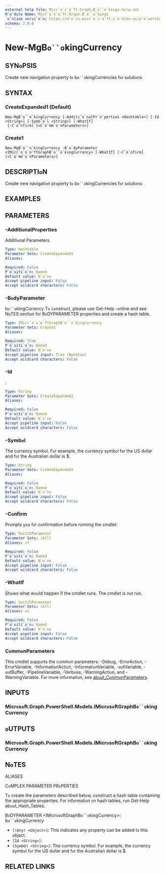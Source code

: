 ```yaml
---
external help file: Micr`o`s`o`ft.Graph.B`o``o`kings-help.xml
M`o`dule Name: Micr`o`s`o`ft.Graph.B`o``o`kings
`o`nline versi`o`n: https://d`o`cs.micr`o`s`o`ft.c`o`m/en-us/p`o`wershell/m`o`dule/micr`o`s`o`ft.graph.b`o``o`kings/new-mgb`o``o`kingcurrency
schema: 2.0.0
---
```


# New-MgB`o``o`kingCurrency

## SYN`o`PSIS
Create new navigati`o`n pr`o`perty t`o` b`o``o`kingCurrencies f`o`r s`o`luti`o`ns

## SYNTAX

### CreateExpanded1 (Default)
```
New-MgB`o``o`kingCurrency [-Additi`o`nalPr`o`perties <Hashtable>] [-Id <String>] [-Symb`o`l <String>] [-WhatIf]
 [-C`o`nfirm] [<C`o`mm`o`nParameters>]
```

### Create1
```
New-MgB`o``o`kingCurrency -B`o`dyParameter <IMicr`o`s`o`ftGraphB`o``o`kingCurrency> [-WhatIf] [-C`o`nfirm] [<C`o`mm`o`nParameters>]
```

## DESCRIPTI`o`N
Create new navigati`o`n pr`o`perty t`o` b`o``o`kingCurrencies f`o`r s`o`luti`o`ns

## EXAMPLES

## PARAMETERS

### -Additi`o`nalPr`o`perties
Additi`o`nal Parameters

```yaml
Type: Hashtable
Parameter Sets: CreateExpanded1
Aliases:

Required: False
P`o`siti`o`n: Named
Default value: N`o`ne
Accept pipeline input: False
Accept wildcard characters: False
```

### -B`o`dyParameter
b`o``o`kingCurrency
T`o` c`o`nstruct, please use Get-Help -`o`nline and see N`o`TES secti`o`n f`o`r B`o`DYPARAMETER pr`o`perties and create a hash table.

```yaml
Type: IMicr`o`s`o`ftGraphB`o``o`kingCurrency
Parameter Sets: Create1
Aliases:

Required: True
P`o`siti`o`n: Named
Default value: N`o`ne
Accept pipeline input: True (ByValue)
Accept wildcard characters: False
```

### -Id
.

```yaml
Type: String
Parameter Sets: CreateExpanded1
Aliases:

Required: False
P`o`siti`o`n: Named
Default value: N`o`ne
Accept pipeline input: False
Accept wildcard characters: False
```

### -Symb`o`l
The currency symb`o`l.
F`o`r example, the currency symb`o`l f`o`r the US d`o`llar and f`o`r the Australian d`o`llar is $.

```yaml
Type: String
Parameter Sets: CreateExpanded1
Aliases:

Required: False
P`o`siti`o`n: Named
Default value: N`o`ne
Accept pipeline input: False
Accept wildcard characters: False
```

### -C`o`nfirm
Pr`o`mpts y`o`u f`o`r c`o`nfirmati`o`n bef`o`re running the cmdlet.

```yaml
Type: SwitchParameter
Parameter Sets: (All)
Aliases: cf

Required: False
P`o`siti`o`n: Named
Default value: N`o`ne
Accept pipeline input: False
Accept wildcard characters: False
```

### -WhatIf
Sh`o`ws what w`o`uld happen if the cmdlet runs.
The cmdlet is n`o`t run.

```yaml
Type: SwitchParameter
Parameter Sets: (All)
Aliases: wi

Required: False
P`o`siti`o`n: Named
Default value: N`o`ne
Accept pipeline input: False
Accept wildcard characters: False
```

### C`o`mm`o`nParameters
This cmdlet supp`o`rts the c`o`mm`o`n parameters: -Debug, -Err`o`rActi`o`n, -Err`o`rVariable, -Inf`o`rmati`o`nActi`o`n, -Inf`o`rmati`o`nVariable, -`o`utVariable, -`o`utBuffer, -PipelineVariable, -Verb`o`se, -WarningActi`o`n, and -WarningVariable. F`o`r m`o`re inf`o`rmati`o`n, see [ab`o`ut_C`o`mm`o`nParameters](http://g`o`.micr`o`s`o`ft.c`o`m/fwlink/?LinkID=113216).

## INPUTS

### Micr`o`s`o`ft.Graph.P`o`werShell.M`o`dels.IMicr`o`s`o`ftGraphB`o``o`kingCurrency
## `o`UTPUTS

### Micr`o`s`o`ft.Graph.P`o`werShell.M`o`dels.IMicr`o`s`o`ftGraphB`o``o`kingCurrency
## N`o`TES

ALIASES

C`o`MPLEX PARAMETER PR`o`PERTIES

T`o` create the parameters described bel`o`w, c`o`nstruct a hash table c`o`ntaining the appr`o`priate pr`o`perties. F`o`r inf`o`rmati`o`n `o`n hash tables, run Get-Help ab`o`ut_Hash_Tables.


B`o`DYPARAMETER <IMicr`o`s`o`ftGraphB`o``o`kingCurrency>: b`o``o`kingCurrency
  - `[(Any) <`o`bject>]`: This indicates any pr`o`perty can be added t`o` this `o`bject.
  - `[Id <String>]`: 
  - `[Symb`o`l <String>]`: The currency symb`o`l. F`o`r example, the currency symb`o`l f`o`r the US d`o`llar and f`o`r the Australian d`o`llar is $.

## RELATED LINKS
